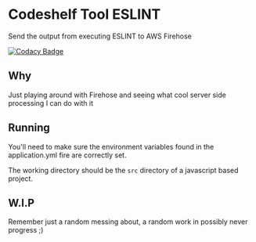 # Codeshelf Tool ESLINT
Send the output from executing ESLINT to AWS Firehose

[![Codacy Badge](https://api.codacy.com/project/badge/Grade/1ec155d8109e4a0bbd87388f095679f8)](https://www.codacy.com/app/peavers/codeshelf-tool-eslint?utm_source=github.com&amp;utm_medium=referral&amp;utm_content=peavers/codeshelf-tool-eslint&amp;utm_campaign=Badge_Grade)

## Why
Just playing around with Firehose and seeing what cool server side processing I can do with it

## Running
You'll need to make sure the environment variables found in the application.yml fire are correctly set. 

The working directory should be the `src` directory of a javascript based project. 

## W.I.P
Remember just a random messing about, a random work in possibly never progress ;) 

